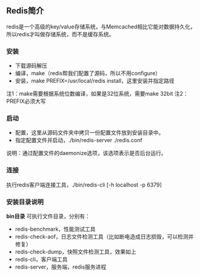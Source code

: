 ## Redis简介
redis是一个高级的key/value存储系统，与Memcached相比它能对数据持久化，所以redis才叫做存储系统，而不是缓存系统。

### 安装
- 下载源码解压
- 编译，make（redis帮我们配置了源码，所以不用configure）
- 安装，make PREFIX=/usr/local/redis install，这里安装并指定路径

注1：make需要根据系统位数编译，如果是32位系统，需要make 32bit
注2：PREFIX必须大写

### 启动
- 配置，这里从源码文件夹中拷贝一份配置文件放到安装目录中。
- 指定配置文件并启动，./bin/redis-server ./redis.conf

说明：通过配置文件的daemonize选项，该选项表示是否后台运行。

### 连接
执行redis客户端连接工具，./bin/redis-cli [-h localhost -p 6379]

### 安装目录说明
**bin目录**
可执行文件目录，分别有：
- redis-benchmark，性能测试工具
- redis-check-aof，日志文件检测工具（比如断电造成日志损毁，可以检测并修复）
- redis-check-dump，快照文件检测工具，效果如上
- redis-cli，客户端工具
- redis-server，服务端，redis服务进程

